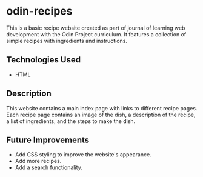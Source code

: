 # odin-recipes

This is a basic recipe website created as part of journal of learning web development with the Odin Project curriculum. It features a collection of simple recipes with ingredients and instructions.

## Technologies Used

* HTML

## Description

This website contains a main index page with links to different recipe pages. Each recipe page contains an image of the dish, a description of the recipe, a list of ingredients, and the steps to make the dish.

## Future Improvements

* Add CSS styling to improve the website's appearance.
* Add more recipes.
* Add a search functionality.